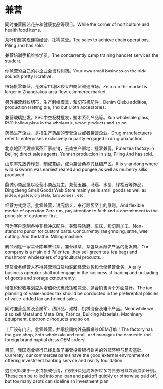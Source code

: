 # 兼营

<p><span class="chinese">同时兼营园艺花卉和健康食品等项目。</span><span class="english">While the corner of horticulture and health food items.</span></p>

<p><span class="chinese">茶叶销售实现连锁经营，批零兼营。</span><span class="english">Tea sales to achieve chain operations, Piling and has sold.</span></p>

<p><span class="chinese">兼营培训手机维修学员。</span><span class="english">The concurrently camp training handset services the student.</span></p>

<p><span class="chinese">你兼营的自己的小企业会很有利润。</span><span class="english">Your own small business on the side sounds pretty lucrative.</span></p>

<p><span class="chinese">市场批零兼营，是张家口地区较大的商贸流通市场。</span><span class="english">Zero run the market is larger in Zhangjiakou area flow-commerce market.</span></p>

<p><span class="chinese">另外兼营斜纹切布，生产制帽模具，和切布机配件。</span><span class="english">Denim Qiebu addition, production Hatting die, and cut Cloth accessories.</span></p>

<p><span class="chinese">兼营玻璃批发，PVC中空板材批发，塑木系列产品等。</span><span class="english">Run wholesale glass, PVC hollow plate in the wholesale, wood products and so on.</span></p>

<p><span class="chinese">药品生产企业，是指生产药品的专营企业或者兼营企业。</span><span class="english">Drug manufacturers refer to enterprises exclusively or partly engaged in drug production.</span></p>

<p><span class="chinese">北京地区代理普洱茶厂家直销，云南生产原地，批零兼营。</span><span class="english">Pu'er tea factory in Beijing direct sales agents, Yunnan production in situ, Piling And has sold.</span></p>

<p><span class="chinese">山东率先放养柞蚕，制成茧绸，成为兼营桑柞的丝绸产区。</span><span class="english">It is shandong where wild silkworm was earliest reared and pongee as well as mulberry silks produced.</span></p>

<p><span class="chinese">鼎诚小商品屋以经营小商品为主，兼营玉器、玛瑙、水晶、绿松石等饰品。</span><span class="english">Dingcheng Small Goods Web Store mainly sells small goods as well as jades, agates, crystals, turquoises , etc.</span></p>

<p><span class="chinese">经营方式灵活，批零兼营，讲究信义，奉行顾客至上的原则。</span><span class="english">And flexible modes of operation Zero run, pay attention to faith and a commitment to the principle of customer first.</span></p>

<p><span class="chinese">可为客户定制各种非标冲床配件，兼营导轨磨，车床，线切割加工。</span><span class="english">Non-standard punch for custom parts. Concurrently rail grinding, lathe, wire cutting. And the lathe. Milling machine.</span></p>

<p><span class="chinese">我公司是一家主营陈年普洱茶，兼营绿茶，茶包及香菇农产品的批发商。</span><span class="english">Our company is a main old Pu'er tea, they sell green tea, tea bags and mushroom wholesalers of agricultural products.</span></p>

<p><span class="chinese">理货业务经营人不得兼营港口货物装卸经营业务和仓储经营业务。</span><span class="english">A tally business operator shall not engage in the business of loading and unloading of goods and storage concurrently.</span></p>

<p><span class="chinese">增值税税收筹划应从增值税优惠政策和兼营、混合销售两个方面进行。</span><span class="english">The tax planning of value-added tax should be conducted in the preferential policies of value-added tax and mixed sales.</span></p>

<p><span class="chinese">同时兼营金属及金属矿、纺织品、建材、机械设备及电子产品。</span><span class="english">Meanwhile we also sell Metal and Metal Ore, Fabrics, Building Materials, Machinery Equipment, Electronic Products and so on.</span></p>

<p><span class="chinese">工厂设有门店，批零兼营，并承接国内外品牌婚纱OEM订单！</span><span class="english">The factory has the gate shop, both wholesale and retail, and manages the domestic and foreign brand nuptial dress OEM orders!</span></p>

<p><span class="chinese">目前，我国商业银行已经具备了兼营投资银行业务的外部环境与现实基础。</span><span class="english">Currently, our commercial banks have the good external environment of offering investment banking service and reality foundation.</span></p>

<p><span class="chinese">这些可以集于一身贷款或付清，否则很快见成效但过多的债务可以兼营投资计划。</span><span class="english">These can be rolled into one loan and paid off quickly or otherwise paid off, but too many debts can sideline an investment plan.</span></p>

